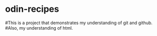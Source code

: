 # odin-recipes
#This is a project that demonstrates my understanding of git and github.
#Also, my understanding of html.